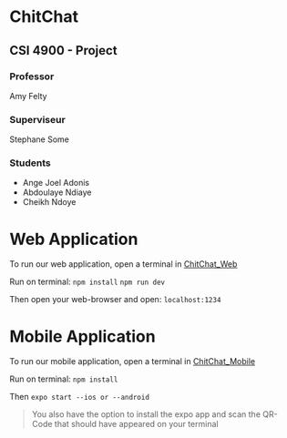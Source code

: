 # ChitChat

## CSI 4900 - Project
### Professor
Amy Felty
### Superviseur
Stephane Some
### Students
* Ange Joel Adonis
* Abdoulaye Ndiaye
* Cheikh Ndoye

# Web Application 

To run our web application, open a terminal in [ChitChat_Web](Project/ChitChat_Web)

Run on terminal: 
`npm install`
`npm run dev`

Then open your web-browser and open: 
`localhost:1234`

# Mobile Application

To run our mobile application, open a terminal in [ChitChat_Mobile](Project/ChitChat_Mobile)

Run on terminal: 
`npm install`

Then `expo start --ios or --android`

>You also have the option to install the expo app and scan the QR-Code that should have appeared on your terminal




